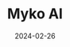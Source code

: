 ---  
layout: startup_page  
title: "Myko AI"  
id: "myko.ai"  
permalink: "/mykoaimyko.ai02262024/"  
website: "https://www.myko.ai/"  
funding_round: "Seed"  
funding_amount: "$2.7M"  
investors: "Khosla Ventures, Zero Knowledge Ventures, DayDream Ventures, AngelList Early-Stage Quant Fund"  
about: "Myko AI is a conversational AI that empowers sales and revenue teams to analyze data and gain insights instantly using natural language prompts. It integrates directly with existing CRM and chat platforms, providing quick, self-serve access to crucial information without complex queries. This allows teams to unlock hidden insights and drive revenue more effectively."  
markets: "AI, SaaS, Business/Productivity Software, Financial Software, Automation/Workflow Software, Artificial Intelligence & Machine Learning, FinTech"  
hq: "Miami, Florida, United States"  
founded_year: "2020"  
linkedin: "https://www.linkedin.com/company/myko-ai"  
twitter: "https://twitter.com/MykoData"  
instagram: ""  
facebook: "https://www.facebook.com/GeniusSheets"  
crunchbase: "https://www.crunchbase.com/organization/myko"  
pitchbook: "https://pitchbook.com/profiles/company/507334-51"  

date_display: "26-Feb-2024"  
date: "2024-02-26"

# SEO Optimization  
meta_title: "Myko AI - Seed Funding ($2.7M)"  
meta_description: "Myko AI, Myko AI is a conversational AI that empowers sales and revenue teams to analyze data and gain insights instantly using natural language prompts. It in..."  
meta_keywords: "Myko AI, AI, SaaS, Business/Productivity Software, Financial Software, Automation/Workflow Software, Artificial Intelligence & Machine Learning, FinTech, Seed funding"  
canonical_url: "https://startup.projectstartups.com/mykoaimyko.ai02262024/"  
---